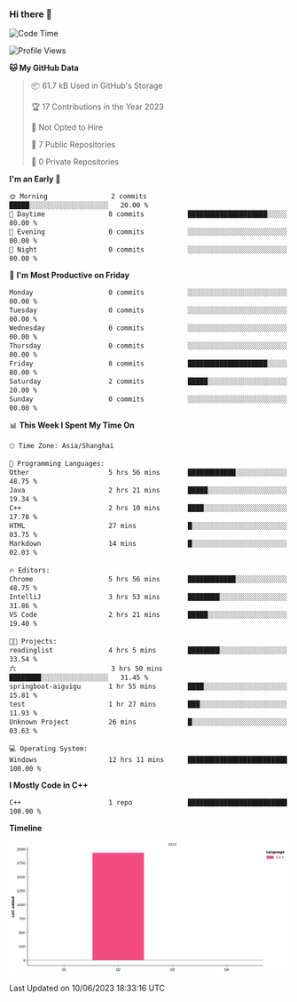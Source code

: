 ### Hi there 👋

<!--START_SECTION:waka-->
![Code Time](http://img.shields.io/badge/Code%20Time-105%20hrs%2045%20mins-blue)

![Profile Views](http://img.shields.io/badge/Profile%20Views-1-blue)

**🐱 My GitHub Data** 

> 📦 61.7 kB Used in GitHub's Storage 
 > 
> 🏆 17 Contributions in the Year 2023
 > 
> 🚫 Not Opted to Hire
 > 
> 📜 7 Public Repositories 
 > 
> 🔑 0 Private Repositories 
 > 
**I'm an Early 🐤** 

```text
🌞 Morning                2 commits           █████░░░░░░░░░░░░░░░░░░░░   20.00 % 
🌆 Daytime                8 commits           ████████████████████░░░░░   80.00 % 
🌃 Evening                0 commits           ░░░░░░░░░░░░░░░░░░░░░░░░░   00.00 % 
🌙 Night                  0 commits           ░░░░░░░░░░░░░░░░░░░░░░░░░   00.00 % 
```
📅 **I'm Most Productive on Friday** 

```text
Monday                   0 commits           ░░░░░░░░░░░░░░░░░░░░░░░░░   00.00 % 
Tuesday                  0 commits           ░░░░░░░░░░░░░░░░░░░░░░░░░   00.00 % 
Wednesday                0 commits           ░░░░░░░░░░░░░░░░░░░░░░░░░   00.00 % 
Thursday                 0 commits           ░░░░░░░░░░░░░░░░░░░░░░░░░   00.00 % 
Friday                   8 commits           ████████████████████░░░░░   80.00 % 
Saturday                 2 commits           █████░░░░░░░░░░░░░░░░░░░░   20.00 % 
Sunday                   0 commits           ░░░░░░░░░░░░░░░░░░░░░░░░░   00.00 % 
```


📊 **This Week I Spent My Time On** 

```text
🕑︎ Time Zone: Asia/Shanghai

💬 Programming Languages: 
Other                    5 hrs 56 mins       ████████████░░░░░░░░░░░░░   48.75 % 
Java                     2 hrs 21 mins       █████░░░░░░░░░░░░░░░░░░░░   19.34 % 
C++                      2 hrs 10 mins       ████░░░░░░░░░░░░░░░░░░░░░   17.78 % 
HTML                     27 mins             █░░░░░░░░░░░░░░░░░░░░░░░░   03.75 % 
Markdown                 14 mins             █░░░░░░░░░░░░░░░░░░░░░░░░   02.03 % 

🔥 Editors: 
Chrome                   5 hrs 56 mins       ████████████░░░░░░░░░░░░░   48.75 % 
IntelliJ                 3 hrs 53 mins       ████████░░░░░░░░░░░░░░░░░   31.86 % 
VS Code                  2 hrs 21 mins       █████░░░░░░░░░░░░░░░░░░░░   19.40 % 

🐱‍💻 Projects: 
readinglist              4 hrs 5 mins        ████████░░░░░░░░░░░░░░░░░   33.54 % 
六                        3 hrs 50 mins       ████████░░░░░░░░░░░░░░░░░   31.45 % 
springboot-aiguigu       1 hr 55 mins        ████░░░░░░░░░░░░░░░░░░░░░   15.81 % 
test                     1 hr 27 mins        ███░░░░░░░░░░░░░░░░░░░░░░   11.93 % 
Unknown Project          26 mins             █░░░░░░░░░░░░░░░░░░░░░░░░   03.63 % 

💻 Operating System: 
Windows                  12 hrs 11 mins      █████████████████████████   100.00 % 
```

**I Mostly Code in C++** 

```text
C++                      1 repo              █████████████████████████   100.00 % 
```



**Timeline**

![Lines of Code chart](https://raw.githubusercontent.com/AimerYoung/AimerYoung/main/assets/bar_graph.png)


 Last Updated on 10/06/2023 18:33:16 UTC
<!--END_SECTION:waka-->

<!--
**AimerYoung/AimerYoung** is a ✨ _special_ ✨ repository because its `README.md` (this file) appears on your GitHub profile.

Here are some ideas to get you started:

- 🔭 I’m currently working on ...
- 🌱 I’m currently learning ...
- 👯 I’m looking to collaborate on ...
- 🤔 I’m looking for help with ...
- 💬 Ask me about ...
- 📫 How to reach me: ...
- 😄 Pronouns: ...
- ⚡ Fun fact: ...
-->
